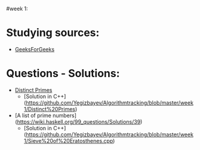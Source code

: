 #week 1:

# Studying sources:
- [GeeksForGeeks](http://www.geeksforgeeks.org/sieve-of-eratosthenes/)

# Questions - Solutions:
- [Distinct Primes](http://www.spoj.com/problems/AMR11E/)  
    - [Solution in C++] (https://github.com/Yegizbayev/Algorithmtracking/blob/master/week1/Distinct%20Primes) 
- [A list of prime numbers] (https://wiki.haskell.org/99_questions/Solutions/39)
    - [Solution in C++] (https://github.com/Yegizbayev/Algorithmtracking/blob/master/week1/Sieve%20of%20Eratosthenes.cpp)



